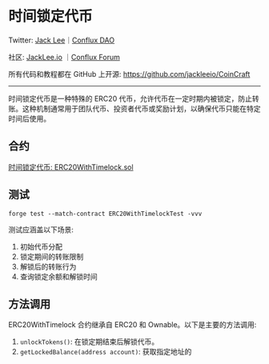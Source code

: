 # 时间锁定代币

Twitter: [Jack Lee](https://x.com/jackleeio)｜[Conflux DAO](https://x.com/ConfluxDAO)

社区: [JackLee.io](https://jacklee.io/) ｜[Conflux Forum](https://forum.conflux.fun/)

所有代码和教程都在 GitHub 上开源: https://github.com/jackleeio/CoinCraft

---

时间锁定代币是一种特殊的 ERC20 代币，允许代币在一定时期内被锁定，防止转账。这种机制通常用于团队代币、投资者代币或奖励计划，以确保代币只能在特定时间后使用。

## 合约

[时间锁定代币: ERC20WithTimelock.sol](../src/ERC20/ERC20WithTimelock.sol)

## 测试

```
forge test --match-contract ERC20WithTimelockTest -vvv
```

测试应涵盖以下场景:
1. 初始代币分配
2. 锁定期间的转账限制
3. 解锁后的转账行为
4. 查询锁定余额和解锁时间

## 方法调用

ERC20WithTimelock 合约继承自 ERC20 和 Ownable。以下是主要的方法调用:

1. `unlockTokens()`: 在锁定期结束后解锁代币。
2. `getLockedBalance(address account)`: 获取指定地址的